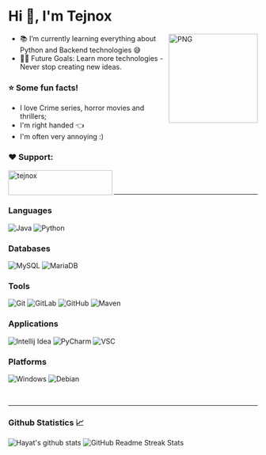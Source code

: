 # Hi 👋, I'm Tejnox
<img align="right" alt="PNG" height="180px" src="https://i.imgur.com/Z852S1Y.png" />

- 📚 I’m currently learning everything about Python and Backend technologies 😅
- 💪🏼 Future Goals: Learn more technologies - Never stop creating new ideas.

### :star: Some fun facts!
 - I love Crime series, horror movies and thrillers;
 - I'm right handed  :point_left: 
 - I'm often very annoying :)

<h3 align="left">❤️ Support:</h3>
<p><a href="https://www.buymeacoffee.com/tejnox"> <img align="left" src="https://cdn.buymeacoffee.com/buttons/v2/default-yellow.png" height="50" width="210" alt="tejnox" /></a></p><br><br>

---

### Languages

![Java](http://img.shields.io/badge/-Java-5B4638?style=flat-square&logo=java&logoColor=ffffff)
![Python](http://img.shields.io/badge/-Python-3776AB?style=flat-square&logo=python&logoColor=ffffff)

### Databases 

![MySQL](http://img.shields.io/badge/-MySQL-FF6347?style=flat-square&logo=mysql&logoColor=ffffff)
![MariaDB](http://img.shields.io/badge/-MariaDB-32CD32?style=flat-square&logo=mariadb&logoColor=ffffff)

### Tools  

![Git](https://img.shields.io/badge/-Git-%23F05032?style=flat-square&logo=git&logoColor=%23ffffff)
![GitLab](https://img.shields.io/badge/-GitLab-FCA121?style=flat-square&logo=gitlab)
![GitHub](https://img.shields.io/badge/-GitHub-181717?style=flat-square&logo=github)
![Maven](http://img.shields.io/badge/-Maven-C71A36?style=flat-square&logo=apache-maven)

### Applications

![Intellij Idea](http://img.shields.io/badge/-Intellij_IDEA-2C2255?style=flat-square&logo=IntelliJ-IDEA&logoColor=ffffff)
![PyCharm](http://img.shields.io/badge/-PyCharm-008080?style=flat-square&logo=PyCharm&logoColor=ffffff)
![VSC](http://img.shields.io/badge/-Visual_Studio_Code-007ACC?style=flat-square&logo=Visual-Studio-Code&logoColor=ffffff)

### Platforms

![Windows](http://img.shields.io/badge/-Windows-0078D6?style=flat-square&logo=windows&logoColor=ffffff)
![Debian](http://img.shields.io/badge/-Debian-A81D33?style=flat-square&logo=debian&logoColor=ffffff)

<br/>

---

### Github Statistics 📈

![Hayat's github stats](https://github-readme-stats.vercel.app/api?username=Tejnox&show_icons=true&theme=tokyonight&hide_border=true&line_height=25)
![GitHub Readme Streak Stats](https://github-readme-streak-stats.herokuapp.com?user=Tejnox&theme=tokyonight&hide_border=true&date_format=j%20M%5B%20Y%5D&line_height=50)
  
<br/>


